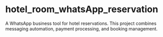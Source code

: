 # hotel_room_whatsApp_reservation
A WhatsApp business tool for hotel reservations. This project combines messaging automation, payment processing, and booking management.
